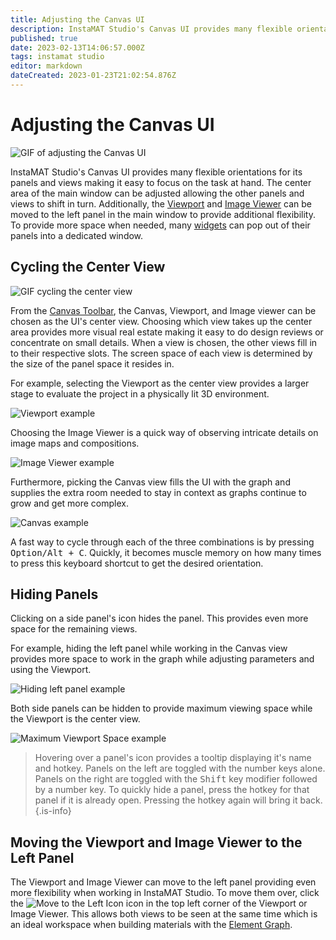 ```yaml
---
title: Adjusting the Canvas UI
description: InstaMAT Studio's Canvas UI provides many flexible orientations for its panels and views making it easy to focus on the task at hand.
published: true
date: 2023-02-13T14:06:57.000Z
tags: instamat studio
editor: markdown
dateCreated: 2023-01-23T21:02:54.876Z
---
```


# Adjusting the Canvas UI

![GIF of adjusting the Canvas UI]()

InstaMAT Studio's Canvas UI provides many flexible orientations for its panels and views making it easy to focus on the task at hand. The center area of the main window can be adjusted allowing the other panels and views to shift in turn.  Additionally, the [Viewport](/Products/InstaMAT_Studio/Canvas/Canvas_Interface/Viewport) and [Image Viewer](/Products/InstaMAT_Studio/Canvas/Canvas_Interface/Image_Viewer) can be moved to the left panel in the main window to provide additional flexibility. To provide more space when needed, many [widgets]() can pop out of their panels into a dedicated window. 

## Cycling the Center View

![GIF cycling the center view]()

From the [Canvas Toolbar](/Products/InstaMAT_Studio/Canvas/Canvas_Interface/Canvas_Toolbar), the Canvas, Viewport, and Image viewer can be chosen as the UI's center view. Choosing which view takes up the center area provides more visual real estate making it easy to do design reviews or concentrate on small details. When a view is chosen, the other views fill in to their respective slots. The screen space of each view is determined by the size of the panel space it resides in.

For example, selecting the <i class="fa-regular fa-cube"></i> Viewport as the center view provides a larger stage to evaluate the project in a physically lit 3D environment.

![Viewport example]()

Choosing the <i class="fa-regular fa-image"></i> Image Viewer is a quick way of observing intricate details on image maps and compositions.

![Image Viewer example]()

Furthermore, picking the <i class="fa-sharp fa-regular fa-diagram-project"></i> Canvas view fills the UI with the graph and supplies the extra room needed to stay in context as graphs continue to grow and get more complex.

![Canvas example]()


A fast way to cycle through each of the three combinations is by pressing <kbd>Option/Alt + C</kbd>. Quickly, it becomes muscle memory on how many times to press this keyboard shortcut to get the desired orientation.

## Hiding Panels

Clicking on a side panel's icon hides the panel. This provides even more space for the remaining views.

For example, hiding the left panel while working in the Canvas view provides more space to work in the graph while adjusting parameters and using the Viewport.

![Hiding left panel example]()

Both side panels can be hidden to provide maximum viewing space while the Viewport is the center view.

![Maximum Viewport Space example]()

> Hovering over a panel's icon provides a tooltip displaying it's name and hotkey. Panels on the left are toggled with the number keys alone. Panels on the right are toggled with the <kbd>Shift</kbd> key modifier followed by a number key. To quickly hide a panel, press the hotkey for that panel if it is already open. Pressing the hotkey again will bring it back.
{.is-info}

## Moving the Viewport and Image Viewer to the Left Panel

The Viewport and Image Viewer can move to the left panel providing even more flexibility when working in InstaMAT Studio. To move them over, click the ![Move to the Left Icon]() icon in the top left corner of the Viewport or Image Viewer. This allows both views to be seen at the same time which is an ideal workspace when building materials with the <a href="">Element Graph</a>.